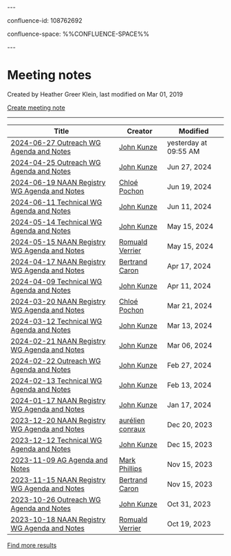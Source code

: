 \---

confluence-id: 108762692

confluence-space: %%CONFLUENCE-SPACE%%

\---

Meeting notes
=============

Created by Heather Greer Klein, last modified on Mar 01, 2019

[Create meeting note](https://wiki.lyrasis.org?createDialogSpaceKey=ARKs&createDialogBlueprintId=44280a52-b7ed-4e6d-89fc-5e290d7766c7)

* * *

| Title | Creator | Modified |
| --- | --- | --- |
| [2024-06-27 Outreach WG Agenda and Notes](/display/ARKs/2024-06-27+Outreach+WG+Agenda+and+Notes) | [John Kunze](/display/~jak) | yesterday at 09:55 AM |
| [2024-04-25 Outreach WG Agenda and Notes](/display/ARKs/2024-04-25+Outreach+WG+Agenda+and+Notes) | [John Kunze](/display/~jak) | Jun 27, 2024 |
| [2024-06-19 NAAN Registry WG Agenda and Notes](/display/ARKs/2024-06-19+NAAN+Registry+WG+Agenda+and+Notes) | [Chloé Pochon](/display/~chloe.pochon) | Jun 19, 2024 |
| [2024-06-11 Technical WG Agenda and Notes](/display/ARKs/2024-06-11+Technical+WG+Agenda+and+Notes) | [John Kunze](/display/~jak) | Jun 11, 2024 |
| [2024-05-14 Technical WG Agenda and Notes](/display/ARKs/2024-05-14+Technical+WG+Agenda+and+Notes) | [John Kunze](/display/~jak) | May 15, 2024 |
| [2024-05-15 NAAN Registry WG Agenda and Notes](/display/ARKs/2024-05-15+NAAN+Registry+WG+Agenda+and+Notes) | [Romuald Verrier](/display/~romuald) | May 15, 2024 |
| [2024-04-17 NAAN Registry WG Agenda and Notes](/display/ARKs/2024-04-17+NAAN+Registry+WG+Agenda+and+Notes) | [Bertrand Caron](/display/~bertrand.caron) | Apr 17, 2024 |
| [2024-04-09 Technical WG Agenda and Notes](/display/ARKs/2024-04-09+Technical+WG+Agenda+and+Notes) | [John Kunze](/display/~jak) | Apr 11, 2024 |
| [2024-03-20 NAAN Registry WG Agenda and Notes](/display/ARKs/2024-03-20+NAAN+Registry+WG+Agenda+and+Notes) | [Chloé Pochon](/display/~chloe.pochon) | Mar 21, 2024 |
| [2024-03-12 Technical WG Agenda and Notes](/display/ARKs/2024-03-12+Technical+WG+Agenda+and+Notes) | [John Kunze](/display/~jak) | Mar 13, 2024 |
| [2024-02-21 NAAN Registry WG Agenda and Notes](/display/ARKs/2024-02-21+NAAN+Registry+WG+Agenda+and+Notes) | [John Kunze](/display/~jak) | Mar 06, 2024 |
| [2024-02-22 Outreach WG Agenda and Notes](/display/ARKs/2024-02-22+Outreach+WG+Agenda+and+Notes) | [John Kunze](/display/~jak) | Feb 27, 2024 |
| [2024-02-13 Technical WG Agenda and Notes](/display/ARKs/2024-02-13+Technical+WG+Agenda+and+Notes) | [John Kunze](/display/~jak) | Feb 13, 2024 |
| [2024-01-17 NAAN Registry WG Agenda and Notes](/display/ARKs/2024-01-17+NAAN+Registry+WG+Agenda+and+Notes) | [John Kunze](/display/~jak) | Jan 17, 2024 |
| [2023-12-20 NAAN Registry WG Agenda and Notes](/display/ARKs/2023-12-20+NAAN+Registry+WG+Agenda+and+Notes) | [aurélien conraux](/display/~aurelien.conraux) | Dec 20, 2023 |
| [2023-12-12 Technical WG Agenda and Notes](/display/ARKs/2023-12-12+Technical+WG+Agenda+and+Notes) | [John Kunze](/display/~jak) | Dec 15, 2023 |
| [2023-11-09 AG Agenda and Notes](/display/ARKs/2023-11-09+AG+Agenda+and+Notes) | [Mark Phillips](/display/~mark.phillips) | Nov 15, 2023 |
| [2023-11-15 NAAN Registry WG Agenda and Notes](/display/ARKs/2023-11-15+NAAN+Registry+WG+Agenda+and+Notes) | [Bertrand Caron](/display/~bertrand.caron) | Nov 15, 2023 |
| [2023-10-26 Outreach WG Agenda and Notes](/display/ARKs/2023-10-26+Outreach+WG+Agenda+and+Notes) | [John Kunze](/display/~jak) | Oct 31, 2023 |
| [2023-10-18 NAAN Registry WG Agenda and Notes](/display/ARKs/2023-10-18+NAAN+Registry+WG+Agenda+and+Notes) | [Romuald Verrier](/display/~romuald) | Oct 19, 2023 |

[Find more results](/dosearchsite.action?queryString=labelText:(meeting-notes)+AND+spacekey:(ARKs)&type=page,blog)